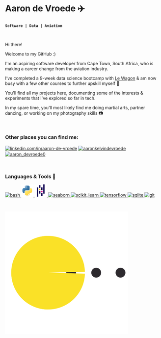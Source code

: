 # Aaron de Vroede ✈️

**`Software | Data | Aviation`**

<br>

Hi there!

Welcome to my GitHub :)

I'm an aspiring software developer from Cape Town, South Africa, who is making a career change from the aviation industry.

I’ve completed a 9-week data science bootcamp with [Le Wagon](https://github.com/LeWagon) & am now busy with a few other courses to further upskill myself 🌱 

You'll find all my projects here, documenting some of the interests & experiments that I've explored so far in tech.

In my spare time, you'll most likely find me doing martial arts, partner dancing, or working on my photography skills 📷

<br>

<h3 align="left">Other places you can find me:</h3>
<p align="left">
<a href="https://linkedin.com/in/linkedin.com/in/aaron-de-vroede" target="blank"><img align="center" src="https://raw.githubusercontent.com/rahuldkjain/github-profile-readme-generator/master/src/images/icons/Social/linked-in-alt.svg" alt="linkedin.com/in/aaron-de-vroede" height="30" width="40" /></a>
<a href="https://kaggle.com/aaronkelvindevroede" target="blank"><img align="center" src="https://raw.githubusercontent.com/rahuldkjain/github-profile-readme-generator/master/src/images/icons/Social/kaggle.svg" alt="aaronkelvindevroede" height="30" width="40" /></a>
<a href="https://www.hackerrank.com/aaron_devroede0" target="blank"><img align="center" src="https://raw.githubusercontent.com/rahuldkjain/github-profile-readme-generator/master/src/images/icons/Social/hackerrank.svg" alt="aaron_devroede0" height="30" width="40" /></a>
</p>

<br>

<h3 align="left">Languages & Tools 🧰</h3>
<p align="left">
<a href="https://www.gnu.org/software/bash/" target="_blank" rel="noreferrer"> <img src="https://www.vectorlogo.zone/logos/gnu_bash/gnu_bash-icon.svg" alt="bash" width="40" height="40"/> </a>
<a href="https://www.python.org" target="_blank" rel="noreferrer"> <img src="https://raw.githubusercontent.com/devicons/devicon/master/icons/python/python-original.svg" alt="python" width="40" height="40"/> </a>
<a href="https://pandas.pydata.org/" target="_blank" rel="noreferrer"> <img src="https://raw.githubusercontent.com/devicons/devicon/2ae2a900d2f041da66e950e4d48052658d850630/icons/pandas/pandas-original.svg" alt="pandas" width="40" height="40"/> </a>
<a href="https://seaborn.pydata.org/" target="_blank" rel="noreferrer"> <img src="https://seaborn.pydata.org/_images/logo-mark-lightbg.svg" alt="seaborn" width="40" height="40"/> </a>
<a href="https://scikit-learn.org/" target="_blank" rel="noreferrer"> <img src="https://upload.wikimedia.org/wikipedia/commons/0/05/Scikit_learn_logo_small.svg" alt="scikit_learn" width="40" height="40"/> </a>
<a href="https://www.tensorflow.org" target="_blank" rel="noreferrer"> <img src="https://www.vectorlogo.zone/logos/tensorflow/tensorflow-icon.svg" alt="tensorflow" width="40" height="40"/> </a> 
<a href="https://www.sqlite.org/" target="_blank" rel="noreferrer"> <img src="https://www.vectorlogo.zone/logos/sqlite/sqlite-icon.svg" alt="sqlite" width="40" height="40"/> </a> 
<a href="https://git-scm.com/" target="_blank" rel="noreferrer"> <img src="https://www.vectorlogo.zone/logos/git-scm/git-scm-icon.svg" alt="git" width="40" height="40"/> </a>
</p>

<br>

![Pacman](https://raw.githubusercontent.com/Aniket965/Aniket965/master/pacman.svg?sanitize=true) 
